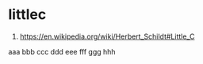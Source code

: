 # littlec

1. https://en.wikipedia.org/wiki/Herbert_Schildt#Little_C

aaa
bbb
ccc
ddd
eee
fff
ggg
hhh
